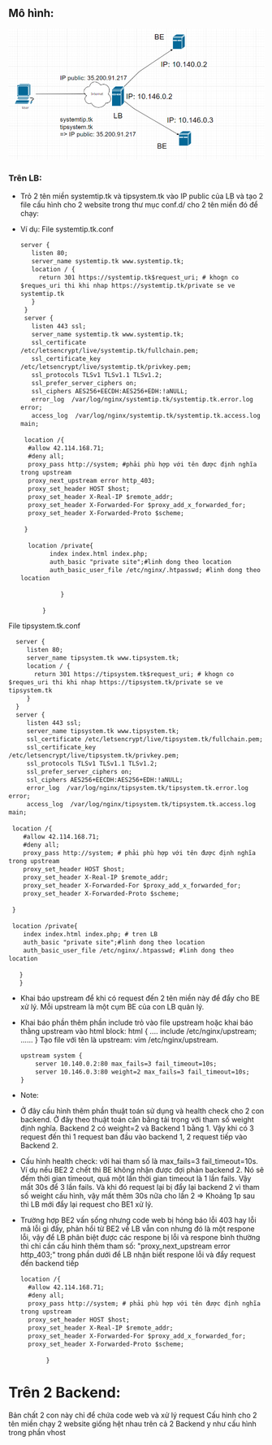 ## Mô hình:
![](image/1.PNG)

### Trên LB:

* Trỏ 2 tên miền systemtip.tk và tipsystem.tk vào IP public của LB và tạo 2 file cấu hình cho 2 website trong thư mục conf.d/ cho 2 tên miền đó để chạy: 
* Ví dụ: 
File systemtip.tk.conf

      server {
         listen 80;
         server_name systemtip.tk www.systemtip.tk;
         location / {
           return 301 https://systemtip.tk$request_uri; # khogn co $reques_uri thi khi nhap https://systemtip.tk/private se ve                       systemtip.tk
         }
       }
       server {
         listen 443 ssl;
         server_name systemtip.tk www.systemtip.tk;
         ssl_certificate /etc/letsencrypt/live/systemtip.tk/fullchain.pem;
         ssl_certificate_key /etc/letsencrypt/live/systemtip.tk/privkey.pem;
         ssl_protocols TLSv1 TLSv1.1 TLSv1.2;
         ssl_prefer_server_ciphers on;
         ssl_ciphers AES256+EECDH:AES256+EDH:!aNULL;
         error_log  /var/log/nginx/systemtip.tk/systemtip.tk.error.log error;
         access_log  /var/log/nginx/systemtip.tk/systemtip.tk.access.log  main;
         
       location /{
        #allow 42.114.168.71;
        #deny all;
        proxy_pass http://system; #phải phù hợp với tên được định nghĩa trong upstream
        proxy_next_upstream error http_403;
        proxy_set_header HOST $host;
        proxy_set_header X-Real-IP $remote_addr;
        proxy_set_header X-Forwarded-For $proxy_add_x_forwarded_for;
        proxy_set_header X-Forwarded-Proto $scheme;

       }

        location /private{
              index index.html index.php;
              auth_basic "private site";#linh dong theo location
              auth_basic_user_file /etc/nginx/.htpasswd; #linh dong theo location

                 }

            }

File tipsystem.tk.conf

      server {
         listen 80;
         server_name tipsystem.tk www.tipsystem.tk;
         location / {
           return 301 https://tipsystem.tk$request_uri; # khogn co $reques_uri thi khi nhap https://tipsystem.tk/private se ve                  tipsystem.tk
         }
      }
      server {
         listen 443 ssl;
         server_name tipsystem.tk www.tipsystem.tk;
         ssl_certificate /etc/letsencrypt/live/tipsystem.tk/fullchain.pem;
         ssl_certificate_key /etc/letsencrypt/live/tipsystem.tk/privkey.pem;
         ssl_protocols TLSv1 TLSv1.1 TLSv1.2;
         ssl_prefer_server_ciphers on;
         ssl_ciphers AES256+EECDH:AES256+EDH:!aNULL;
         error_log  /var/log/nginx/tipsystem.tk/tipsystem.tk.error.log error;
         access_log  /var/log/nginx/tipsystem.tk/tipsystem.tk.access.log  main;

     location /{
        #allow 42.114.168.71;
        #deny all;
        proxy_pass http://system; # phải phù hợp với tên được định nghĩa trong upstream
        proxy_set_header HOST $host;
        proxy_set_header X-Real-IP $remote_addr;
        proxy_set_header X-Forwarded-For $proxy_add_x_forwarded_for;
        proxy_set_header X-Forwarded-Proto $scheme;

     }

     location /private{
        index index.html index.php; # tren LB
        auth_basic "private site";#linh dong theo location
        auth_basic_user_file /etc/nginx/.htpasswd; #linh dong theo location

       }
       }

* Khai báo upstream để khi có request đến 2 tên miền này để đẩy cho BE xử lý. Mỗi upstream là một cụm BE của con LB quản lý.
+ Khai báo phần thêm phần include trỏ vào file upstream hoặc khai báo thằng upstream vào html block: 
html {
....
include /etc/nginx/upstream;
......
}
Tạo file với tên là upstream: vim /etc/nginx/upstream.

      upstream system {
          server 10.140.0.2:80 max_fails=3 fail_timeout=10s;
          server 10.146.0.3:80 weight=2 max_fails=3 fail_timeout=10s;
      }
* Note: 
- Ở đây cấu hình thêm phần thuật toán sử dụng và health check cho 2 con backend. Ở đây theo thuật toán cân bằng tải trọng với tham số weight định nghĩa. Backend 2 có weight=2 và Backend 1 bằng 1. Vậy khi có 3 request đến thì 1 request ban đầu vào backend 1, 2 request tiếp vào Backend 2.
- Cấu hình health check: với hai tham số là max_fails=3 fail_timeout=10s. Ví dụ nếu BE2 2 chết thì BE không nhận được đợi phản backend 2. Nó sẽ đếm thời gian timeout, quá một lần thời gian timeout là 1 lần fails. Vậy mất 30s để 3 lần fails. Và khi đó request lại bị đẩy lại backend 2 vì tham số weight cấu hình, vậy mất thêm 30s nữa cho lần 2 => Khoảng 1p sau thì LB mới đẩy lại request cho BE1 xử lý.
- Trường hợp BE2 vấn sống nhưng code web bị hỏng báo lỗi 403 hay lỗi mã lỗi gì đấy, phản hồi từ BE2 về LB vẫn con nhưng đó là một respone lỗi, vậy để LB phân biệt được các respone bị lỗi và respone bình thường thì chỉ cần cấu hình thêm tham số: "proxy_next_upstream error http_403;" trong phần dưới để LB nhận biết respone lỗi và đẩy request đến backend tiếp

      location /{
        #allow 42.114.168.71;
        #deny all;
        proxy_pass http://system; # phải phù hợp với tên được định nghĩa trong upstream
        proxy_set_header HOST $host;
        proxy_set_header X-Real-IP $remote_addr;
        proxy_set_header X-Forwarded-For $proxy_add_x_forwarded_for;
        proxy_set_header X-Forwarded-Proto $scheme;

             }

# Trên 2 Backend: 
Bản chất 2 con này chỉ để chứa code web và xử lý request
Cấu hình cho 2 tên miền chạy 2 website giống hệt nhau trên cả 2 Backend y như cấu hình trong phần vhost

